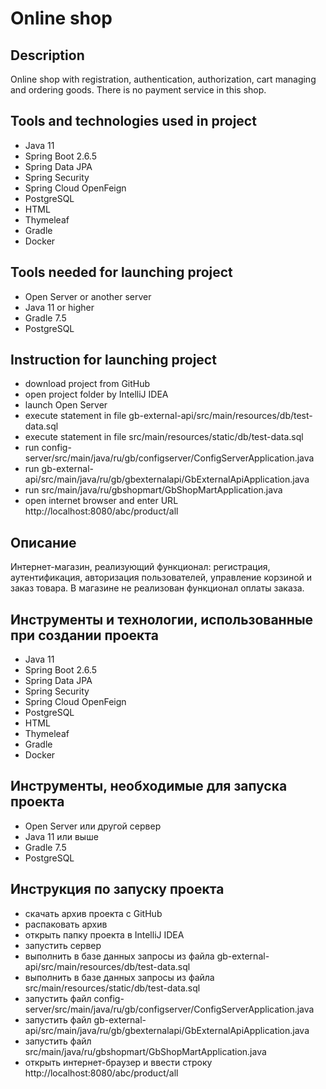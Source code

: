 # Online shop

## Description
Online shop with registration, authentication, authorization, cart managing and ordering goods. There is no payment service in this shop.

## Tools and technologies used in project
- Java 11
- Spring Boot 2.6.5
- Spring Data JPA
- Spring Security
- Spring Cloud OpenFeign
- PostgreSQL
- HTML
- Thymeleaf
- Gradle
- Docker

## Tools needed for launching project
- Open Server or another server
- Java 11 or higher
- Gradle 7.5
- PostgreSQL

## Instruction for launching project
- download project from GitHub
- open project folder by IntelliJ IDEA
- launch Open Server
- execute statement in file gb-external-api/src/main/resources/db/test-data.sql
- execute statement in file src/main/resources/static/db/test-data.sql
- run config-server/src/main/java/ru/gb/configserver/ConfigServerApplication.java
- run gb-external-api/src/main/java/ru/gb/gbexternalapi/GbExternalApiApplication.java
- run src/main/java/ru/gbshopmart/GbShopMartApplication.java
- open internet browser and enter URL http://localhost:8080/abc/product/all

## Описание
Интернет-магазин, реализующий функционал: регистрация, аутентификация, авторизация пользователей, управление корзиной и заказ товара. В магазине не реализован функционал оплаты заказа.

## Инструменты и технологии, использованные при создании проекта
- Java 11
- Spring Boot 2.6.5
- Spring Data JPA
- Spring Security
- Spring Cloud OpenFeign
- PostgreSQL
- HTML
- Thymeleaf
- Gradle
- Docker

## Инструменты, необходимые для запуска проекта
- Open Server или другой сервер
- Java 11 или выше
- Gradle 7.5
- PostgreSQL

## Инструкция по запуску проекта
- скачать архив проекта с GitHub
- распаковать архив
- открыть папку проекта в IntelliJ IDEA
- запустить сервер
- выполнить в базе данных запросы из файла gb-external-api/src/main/resources/db/test-data.sql
- выполнить в базе данных запросы из файла src/main/resources/static/db/test-data.sql
- запустить файл config-server/src/main/java/ru/gb/configserver/ConfigServerApplication.java
- запустить файл gb-external-api/src/main/java/ru/gb/gbexternalapi/GbExternalApiApplication.java
- запустить файл src/main/java/ru/gbshopmart/GbShopMartApplication.java
- открыть интернет-браузер и ввести строку http://localhost:8080/abc/product/all
